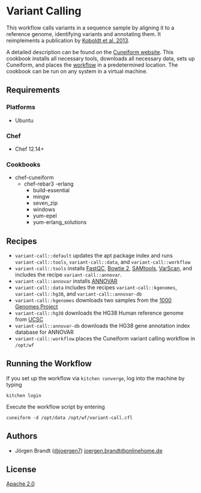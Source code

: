 # Variant Calling

This workflow calls variants in a sequence sample by aligning it to a reference
genome, identifying variants and annotating them. It reimplements a publication
by [Koboldt et al. 2013](http://www.ncbi.nlm.nih.gov/pmc/articles/PMC4278659/pdf/nihms550771.pdf).

A detailed description can be found on the [Cuneiform website](http://cuneiform-lang.org/examples/2016/01/12/variant-call/). This cookbook installs all necessary tools, downloads all necessary data, sets up Cuneiform, and places the [workflow](https://github.com/joergen7/variant-call/blob/master/templates/default/variant-call.cf.erb) in a predetermined location. The cookbook can be run on any system in a virtual machine.

## Requirements

### Platforms

- Ubuntu

### Chef

- Chef 12.14+

### Cookbooks

- chef-cuneiform
  - chef-rebar3
    -erlang
      - build-essential
      - mingw
      - seven_zip
      - windows
      - yum-epel
      - yum-erlang_solutions

## Recipes

- `variant-call::default` updates the apt package index and runs `variant-call::tools`, `variant-call::data`, and `variant-call::workflow`
- `variant-call::tools` installs [FastQC](https://www.bioinformatics.babraham.ac.uk/projects/fastqc/), [Bowtie 2](http://bowtie-bio.sourceforge.net/bowtie2/index.shtml), [SAMtools](http://samtools.sourceforge.net/), [VarScan](http://varscan.sourceforge.net/), and includes the recipe `variant-call::annovar`.
- `variant-call::annovar` installs [ANNOVAR](http://annovar.openbioinformatics.org/en/latest/)
- `variant-call::data` includes the recipes `variant-call::kgenomes`, `variant-call::hg38`, and `variant-call::annovar-db`
- `variant-call::kgenomes` downloads two samples from the [1000 Genomes Project](http://www.internationalgenome.org/)
- `variant-call::hg38` downloads the HG38 Human reference genome from [UCSC](http://hgdownload.cse.ucsc.edu/downloads.html)
- `variant-call::annovar-db` downloads the HG38 gene annotation index database for ANNOVAR
- `variant-call::workflow` places the Cuneiform variant calling workflow in `/opt/wf`

## Running the Workflow

If you set up the workflow via `kitchen converge`, log into the machine by typing

    kitchen login
    
Execute the workflow script by entering

    cuneiform -d /opt/data /opt/wf/variant-call.cfl
    
## Authors

- Jörgen Brandt ([@joergen7](https://github.com/joergen7/)) [joergen.brandt@onlinehome.de](mailto:joergen.brandt@onlinehome.de)

## License

[Apache 2.0](https://www.apache.org/licenses/LICENSE-2.0.html)